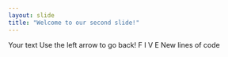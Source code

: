 ```yaml
---
layout: slide
title: "Welcome to our second slide!"
---
```

Your text
Use the left arrow to go back!
F
I
V
E
New lines of code
